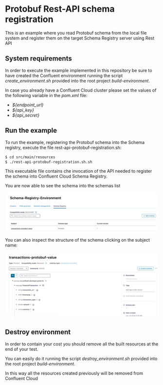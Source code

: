 # Protobuf Rest-API schema registration
This is an example where you read Protobuf schema from the local file system and register them on the target Schema Registry server using Rest API

## System requirements
In order to execute the example implemented in this repository be sure to have created the Confluent environment 
running the script _create_environment.sh_ provided into the root project _build-environment_.

In case you already have a Confluent Cloud cluster please set the values of the following variable in the _pom.xml_ file:

 - _${endpoint_url}_ 
 - _${api_key}_
 - _${api_secret}_

## Run the example
To run the example, registering the Protobuf schema into the Schema registry, execute the file rest-api-protobuf-registration.sh:

```
$ cd src/main/resources
$ ./rest-api-protobuf-registration.sh.sh  
```
This executable file contains che invocation of the API needed to register the schema into Confluent Cloud Schema Registry.

You are now able to see the schema into the schemas list

![List of schemas](assets/images/protobuf-schema-registry.png)

You can also inspect the structure of the schema clicking on the subject name:

![List of schemas](assets/images/financial-transaction-protobuf.png)

## Destroy environment
In order to contain your cost you should remove all the built resources at the end of your test.

You can easily do it running the script _destroy_environment.sh_ provided into the root project _build-environment_.

In this way all the resources created previously will be removed from Confluent Cloud